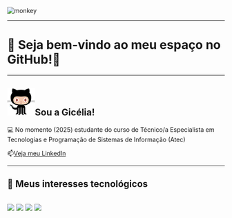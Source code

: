 ![monkey](https://i.gifer.com/1alw.gif)

--------------------
# 🌟 Seja bem-vindo ao meu espaço no GitHub!🌟
--------------------

## ![alt text](image.png)Sou a Gicélia!

💻 No momento (2025) estudante do curso de Técnico/a Especialista em Tecnologias e Programação de Sistemas de Informação (Atec)

📫[Veja meu LinkedIn](https://www.linkedin.com/in/gicelia/)

-----------------------
## 👀 Meus interesses tecnológicos

<img src="https://cdn.jsdelivr.net/gh/devicons/devicon@latest/icons/python/python-original.svg" width="60px"> <img src="https://cdn.jsdelivr.net/gh/devicons/devicon@latest/icons/sqldeveloper/sqldeveloper-original.svg" width="60px"> <img src="https://cdn.jsdelivr.net/gh/devicons/devicon@latest/icons/html5/html5-original-wordmark.svg" width="60px"> <img src="https://cdn.jsdelivr.net/gh/devicons/devicon@latest/icons/linux/linux-original.svg" width="60px"><br>
------------------------

<!--
**giceliaqueiroz/giceliaqueiroz** is a ✨ _special_ ✨ repository because its `README.md` (this file) appears on your GitHub profile.

Here are some ideas to get you started:

- 🔭 I’m currently working on ...
- 🌱 I’m currently learning ...
- 👯 I’m looking to collaborate on ...
- 🤔 I’m looking for help with ...
- 💬 Ask me about ...
- 📫 How to reach me: ...
- 😄 Pronouns: ...
- ⚡ Fun fact: ...
-->
